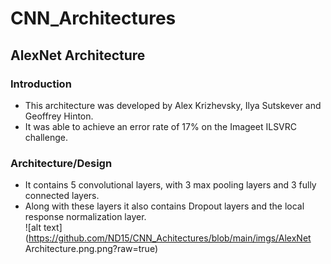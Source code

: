 # CNN_Architectures

## AlexNet Architecture

### Introduction
* This architecture was developed by Alex Krizhevsky, Ilya Sutskever and Geoffrey Hinton. <br />
* It was able to achieve an error rate of 17% on the Imageet ILSVRC challenge. <br />

### Architecture/Design
* It contains 5 convolutional layers, with 3 max pooling layers and 3 fully connected layers.<br />
* Along with these layers it also contains Dropout layers and the local response normalization layer.<br />
![alt text](https://github.com/ND15/CNN_Achitectures/blob/main/imgs/AlexNet Architecture.png.png?raw=true)
